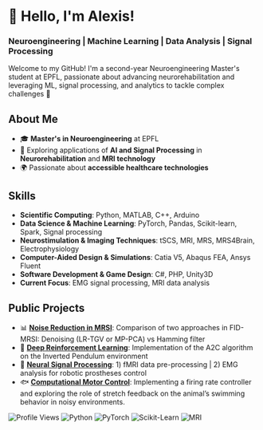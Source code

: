 # 👋 Hello, I'm Alexis!
### Neuroengineering | Machine Learning | Data Analysis | Signal Processing

Welcome to my GitHub! I'm a second-year Neuroengineering Master's student at EPFL, passionate about advancing neurorehabilitation and leveraging ML, signal processing, and analytics to tackle complex challenges 🚀

## About Me
- 🎓 **Master's in Neuroengineering** at EPFL
- 🧠 Exploring applications of **AI and Signal Processing** in **Neurorehabilitation** and **MRI technology**
- 🌍 Passionate about **accessible healthcare technologies**

## Skills
- **Scientific Computing**: Python, MATLAB, C++, Arduino
- **Data Science & Machine Learning**: PyTorch, Pandas, Scikit-learn, Spark, Signal processing
- **Neurostimulation & Imaging Techniques**: tSCS, MRI, MRS, MRS4Brain, Electrophysiology
- **Computer-Aided Design & Simulations**: Catia V5, Abaqus FEA, Ansys Fluent
- **Software Development & Game Design**: C#, PHP, Unity3D
- **Current Focus**: EMG signal processing, MRI data analysis


## Public Projects
- 📊 **[Noise Reduction in MRSI](https://github.com/AlexisCogne/MRI_Practicals)**: Comparison of two approaches in FID-MRSI: Denoising (LR-TGV or MP-PCA) vs Hamming filter
- 🤖 **[Deep Reinforcement Learning](https://github.com/AlexisCogne/ANN_project)**: Implementation of the A2C algorithm on the Inverted Pendulum environment
- 🧠 **[Neural Signal Processing](https://github.com/AlexisCogne/NSSP_projects)**: 1) fMRI data pre-processing | 2) EMG analysis for robotic prostheses control
- 🐟 **[Computational Motor Control](https://github.com/AlexisCogne/CMC_zebrafish)**: Implementing a firing rate controller and exploring the role of stretch feedback on the animal’s swimming behavior in noisy environments.


![Profile Views](https://komarev.com/ghpvc/?username=your-username&color=brightgreen&abbreviated=true)
![Python](https://img.shields.io/badge/Python-3.11-blue)
![PyTorch](https://img.shields.io/badge/-PyTorch-red?logo=pytorch&logoColor=white)
![Scikit-Learn](https://img.shields.io/badge/-Scikit--Learn-ff69b4?logo=scikit-learn&logoColor=white)
![MRI](https://img.shields.io/badge/-MRI-orange?logo=health&logoColor=white)





